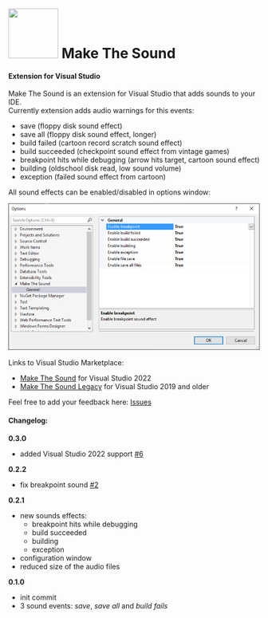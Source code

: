 # <img src="https://raw.githubusercontent.com/djfoxer/VisualStudioMakeTheSound/master/djfoxer.VisualStudio.MakeTheSound/Resources/MakeTheSound.ico" width="100" height="100" /> Make The Sound
#### Extension for Visual Studio

Make The Sound is an extension for Visual Studio that adds sounds to your IDE.  
Currently extension adds audio warnings for this events:
- save (floppy disk sound effect)
- save all (floppy disk sound effect, longer)
- build failed (cartoon record scratch sound effect)
- build succeeded (checkpoint sound effect from vintage games)
- breakpoint hits while debugging (arrow hits target, cartoon sound effect)
- building (oldschool disk read, low sound volume)
- exception (failed sound effect from cartoon)

All sound effects can be enabled/disabled in options window:  

<img src="https://raw.githubusercontent.com/djfoxer/VisualStudioMakeTheSound/master/Images/optionsDialog.PNG" />

Links to Visual Studio Marketplace: 
- [Make The Sound](https://marketplace.visualstudio.com/items?itemName=djfoxer.MakeTheSound) for Visual Studio 2022
- [Make The Sound Legacy](https://marketplace.visualstudio.com/items?itemName=djfoxer.MakeTheSoundLegacy) for Visual Studio 2019 and older

Feel free to add your feedback here: [Issues](https://github.com/djfoxer/VisualStudioMakeTheSound/issues)

#### Changelog:

**0.3.0**
- added Visual Studio 2022 support [#6](https://github.com/djfoxer/VisualStudioMakeTheSound/issues/6)

**0.2.2**
- fix breakpoint sound [#2](https://github.com/djfoxer/VisualStudioMakeTheSound/issues/2)

**0.2.1**
- new sounds effects:
  * breakpoint hits while debugging
  * build succeeded
  * building
  * exception
- configuration window
- reduced size of the audio files

**0.1.0**
- init commit
- 3 sound events: *save*, *save all* and *build fails*
